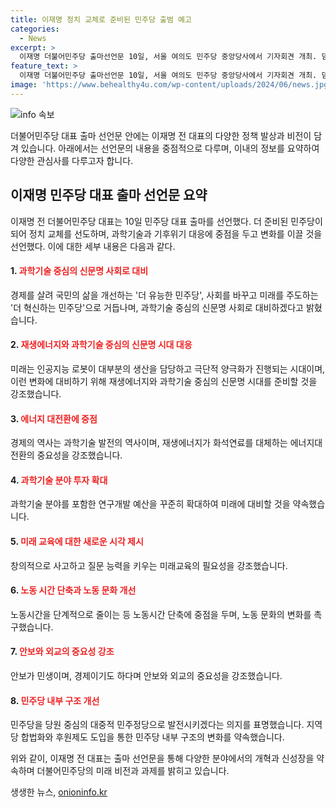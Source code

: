 ```yaml
---
title: 이재명 정치 교체로 준비된 민주당 출범 예고
categories:
  - News
excerpt: >
  이재명 더불어민주당 출마선언문 10일, 서울 여의도 민주당 중앙당사에서 기자회견 개최. 덤으로 여겨지는 남은 생은 오직 국민과 나라를 위해 헌신하겠다며 민주당 대표 출마 공식 선언. 혁신과 과학기술 중심의 신문명 사회로의 변모를 강조하며, 재생에너지와 기후위기에 대응한 에너지 대전환에 중점. 국민과 당원의 의지를 담은 민주당을 만들 것을 약속함. 당의 향후 과제로 당원 중심의 대중적 민주정당으로 발전시키고, 국민과 나라를 위해 무한한 힘을 발휘할 것을 다짐함.
feature_text: >
  이재명 더불어민주당 출마선언문 10일, 서울 여의도 민주당 중앙당사에서 기자회견 개최. 덤으로 여겨지는 남은 생은 오직 국민과 나라를 위해 헌신하겠다며 민주당 대표 출마 공식 선언. 혁신과 과학기술 중심의 신문명 사회로의 변모를 강조하며, 재생에너지와 기후위기에 대응한 에너지 대전환에 중점. 국민과 당원의 의지를 담은 민주당을 만들 것을 약속함. 당의 향후 과제로 당원 중심의 대중적 민주정당으로 발전시키고, 국민과 나라를 위해 무한한 힘을 발휘할 것을 다짐함.
image: 'https://www.behealthy4u.com/wp-content/uploads/2024/06/news.jpg'
---
```


<p><img src="https://www.behealthy4u.com/wp-content/uploads/2024/06/news.jpg" alt="info 속보" /></p>

<p>더불어민주당 대표 출마 선언문 안에는 이재명 전 대표의 다양한 정책 발상과 비전이 담겨 있습니다. 아래에서는 선언문의 내용을 중점적으로 다루며, 이내의 정보를 요약하여 다양한 관심사를 다루고자 합니다.</p>

<h2 data-ke-size="size26">이재명 민주당 대표 출마 선언문 요약</h2>

<p>이재명 전 더불어민주당 대표는 10일 민주당 대표 출마를 선언했다. 더 준비된 민주당이 되어 정치 교체를 선도하며, 과학기술과 기후위기 대응에 중점을 두고 변화를 이끌 것을 선언했다. 이에 대한 세부 내용은 다음과 같다. </p>

<h4>1. <b><span style="color: #ee2323;">과학기술 중심의 신문명 사회로 대비</span></b></h4>

<p>경제를 살려 국민의 삶을 개선하는 '더 유능한 민주당', 사회를 바꾸고 미래를 주도하는 '더 혁신하는 민주당'으로 거듭나며, 과학기술 중심의 신문명 사회로 대비하겠다고 밝혔습니다.</p>

<h4>2. <b><span style="color: #ee2323;">재생에너지와 과학기술 중심의 신문명 시대 대응</span></b></h4>

<p>미래는 인공지능 로봇이 대부분의 생산을 담당하고 극단적 양극화가 진행되는 시대이며, 이런 변화에 대비하기 위해 재생에너지와 과학기술 중심의 신문명 시대를 준비할 것을 강조했습니다.</p>

<h4>3. <b><span style="color: #ee2323;">에너지 대전환에 중점</span></b></h4>

<p>경제의 역사는 과학기술 발전의 역사이며, 재생에너지가 화석연료를 대체하는 에너지대전환의 중요성을 강조했습니다.</p>

<h4>4. <b><span style="color: #ee2323;">과학기술 분야 투자 확대</span></b></h4>

<p>과학기술 분야를 포함한 연구개발 예산을 꾸준히 확대하여 미래에 대비할 것을 약속했습니다.</p>

<h4>5. <b><span style="color: #ee2323;">미래 교육에 대한 새로운 시각 제시</span></b></h4>

<p>창의적으로 사고하고 질문 능력을 키우는 미래교육의 필요성을 강조했습니다.</p>

<h4>6. <b><span style="color: #ee2323;">노동 시간 단축과 노동 문화 개선</span></b></h4>

<p>노동시간을 단계적으로 줄이는 등 노동시간 단축에 중점을 두며, 노동 문화의 변화를 촉구했습니다.</p>

<h4>7. <b><span style="color: #ee2323;">안보와 외교의 중요성 강조</span></b></h4>

<p>안보가 민생이며, 경제이기도 하다며 안보와 외교의 중요성을 강조했습니다.</p>

<h4>8. <b><span style="color: #ee2323;">민주당 내부 구조 개선</span></b></h4>

<p>민주당을 당원 중심의 대중적 민주정당으로 발전시키겠다는 의지를 표명했습니다. 지역당 합법화와 후원제도 도입을 통한 민주당 내부 구조의 변화를 약속했습니다.</p>

<p>위와 같이, 이재명 전 대표는 출마 선언문을 통해 다양한 분야에서의 개혁과 신성장을 약속하며 더불어민주당의 미래 비전과 과제를 밝히고 있습니다.</p>
생생한 뉴스, <a href="https://onioninfo.kr" rel="dofollow">onioninfo.kr</a>


